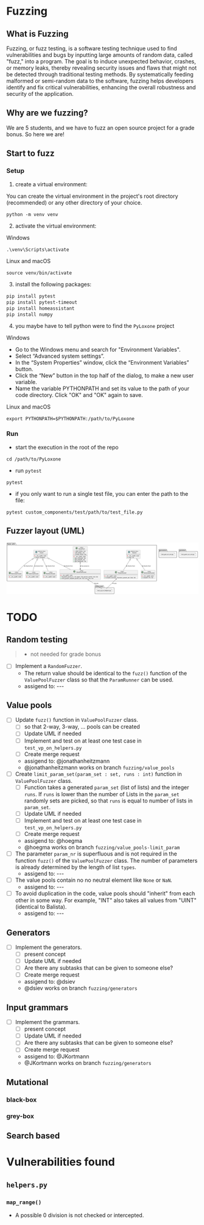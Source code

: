 # Fuzzing
## What is Fuzzing
Fuzzing, or fuzz testing, is a software testing technique used to find vulnerabilities and bugs by inputting large amounts of random data, called "fuzz," into a program. 
The goal is to induce unexpected behavior, crashes, or memory leaks, thereby revealing security issues and flaws that might not be detected through traditional testing methods. 
By systematically feeding malformed or semi-random data to the software, fuzzing helps developers identify and fix critical vulnerabilities, enhancing the overall robustness and security of the application.

## Why are we fuzzing?
We are 5 students, and we have to fuzz an open source project for a grade bonus. 
So here we are!

## Start to fuzz
### Setup
1. create a virtual environment:

You can create the virtual environment in the project's root directory (recommended) or any other directory of your choice.
```shell
python -m venv venv
```
2. activate the virtual environment:

Windows
```shell
.\venv\Scripts\activate
```

Linux and macOS
```shell
source venv/bin/activate
```

3.  install the following packages:
```shell
pip install pytest
pip install pytest-timeout
pip install homeassistant
pip install numpy
```
4. you maybe have to tell python were to find the `PyLoxone` project 

Windows
- Go to the Windows menu and search for "Environment Variables".
- Select “Advanced system settings”.
- In the “System Properties” window, click the “Environment Variables” button.
- Click the “New” button in the top half of the dialog, to make a new user variable.
- Name the variable PYTHONPATH and set its value to the path of your code directory. Click "OK" and "OK" again to save.

Linux and macOS
```shell
export PYTHONPATH=$PYTHONPATH:/path/to/PyLoxone
```
### Run
- start the execution in the root of the repo
```shell
cd /path/to/PyLoxone
```
- run `pytest`
```shell
pytest
```
- if you only want to run a single test file, you can enter the path to the file:
```shell
pytest custom_components/test/path/to/test_file.py
```

## Fuzzer layout (UML)
![fuzzer_overview](fuzzer_overview.svg)

# TODO
## Random testing 
> - not needed for grade bonus
- [ ] Implement a `RandomFuzzer`.
  - The return value should be identical to the `fuzz()` function of the `ValuePoolFuzzer` class so that the `ParamRunner` can be used.
  - assigend to: ---

## Value pools
- [ ] Update `fuzz()` function in `ValuePoolFuzzer` class. 
  - [ ] so that 2-way, 3-way, ... pools can be created
  - [ ] Update UML if needed
  - [ ] Implement and test on at least one test case in `test_vp_on_helpers.py`
  - [ ] Create merge request 
  - assigend to: @jonathanheitzmann
  - @jonathanheitzmann works on branch `fuzzing/value_pools`
- [ ] Create `limit_param_set(param_set : set, runs : int)` function in `ValuePoolFuzzer` class. 
  - [ ] Function takes a generated `param_set` (list of lists) and the integer `runs`. If `runs` is lower than the number of Lists in the `param_set` randomly sets are picked, so that `runs` is equal to number of lists in `param_set`.
  - [ ] Update UML if needed
  - [ ] Implement and test on at least one test case in `test_vp_on_helpers.py`
  - [ ] Create merge request 
  - assigend to: @hoegma
  - @hoegma works on branch `fuzzing/value_pools-limit_param`
- [ ] The parameter `param_nr` is superfluous and is not required in the function `fuzz()` of the `ValuePoolFuzzer` class. The number of parameters is already determined by the length of list `types`.
  - assigend to: ---
- [ ] The value pools contain no no neutral element like `None` or `NaN`. 
  - assigend to: ---
- [ ] To avoid duplication in the code, value pools should "inherit" from each other in some way.  For example, "INT" also takes all values from "UINT" (identical to Balista).
  - assigend to: ---

## Generators
- [ ] Implement the generators.
  - [ ] present concept
  - [ ] Update UML if needed
  - [ ] Are there any subtasks that can be given to someone else?
  - [ ] Create merge request 
  - assigend to: @dsiev
  - @dsiev works on branch `fuzzing/generators`

## Input grammars
- [ ] Implement the grammars.
  - [ ] present concept
  - [ ] Update UML if needed
  - [ ] Are there any subtasks that can be given to someone else?
  - [ ] Create merge request 
  - assigend to: @JKortmann
  - @JKortmann works on branch `fuzzing/generators`

## Mutational 
### black-box
### grey-box

## Search based

# Vulnerabilities found
## `helpers.py`
### `map_range()`
- A possible 0 division is not checked or intercepted.